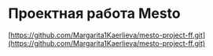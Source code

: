 # Проектная работа Mesto
[https://github.com/Margarita1Kaerlieva/mesto-project-ff.git](https://github.com/Margarita1Kaerlieva/mesto-project-ff.git)

